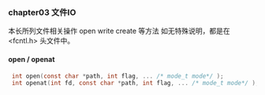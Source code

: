###  chapter03 文件IO

本长所列文件相关操作 open write create 等方法 如无特殊说明，都是在<fcntl.h> 头文件中。

#### open / openat
```c
 int open(const char *path, int flag, ... /* mode_t mode*/ );
 int openat(int fd, const char *path, int flag, ... /* mode_t mode*/ );
```
